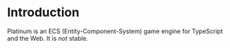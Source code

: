 # Introduction
Platinum is an ECS (Entity-Component-System) game engine for TypeScript and the Web. It is _not_ stable.